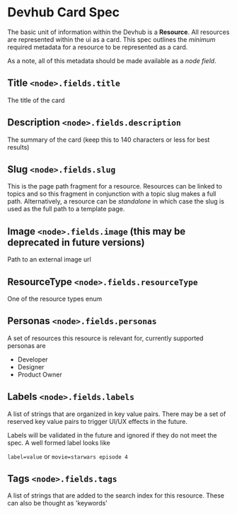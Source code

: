 # Devhub Card Spec

The basic unit of information within the Devhub is a __Resource__. All resources are represented within the
ui as a card. This spec outlines the _minimum_ required metadata for a resource to be represented as a card. 

As a note, all of this metadata should be made available as a _node field_.


## Title `<node>.fields.title` <String>

The title of the card

## Description `<node>.fields.description` <String>

The summary of the card (keep this to 140 characters or less for best results)

## Slug `<node>.fields.slug` <String>

This is the page path fragment for a resource. Resources can be linked to topics and so this
fragment in conjunction with a topic slug makes a full path. Alternatively, a resource can be _standalone_
in which case the slug is used as the full path to a template page.

## Image `<node>.fields.image` (this may be deprecated in future versions) <String>

Path to an external image url 

## ResourceType `<node>.fields.resourceType` <String>

One of the resource types enum

## Personas `<node>.fields.personas` <Array>

A set of resources this resource is relevant for, currently supported personas are
- Developer
- Designer
- Product Owner

## Labels `<node>.fields.labels` <Array>

A list of strings that are organized in key value pairs. There may be a set of reserved key value pairs
to trigger UI/UX effects in the future.

Labels will be validated in the future and ignored if they do not meet the spec. A well formed label looks like

`label=value` or `movie=starwars episode 4`

## Tags `<node>.fields.tags` <Array>

A list of strings that are added to the search index for this resource. These can also be thought as
'keywords'